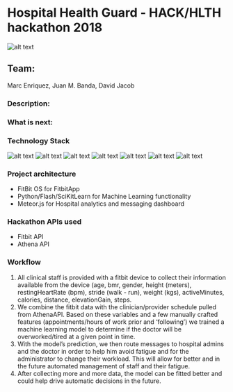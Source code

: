 # Hospital Health Guard - HACK/HLTH hackathon 2018
![alt text](http://www.jmbanda.com/hhg-logo.png "")
## Team: 
Marc Enriquez, Juan M. Banda, David Jacob
### Description: 

### What is next: 

### Technology Stack
![alt text](http://www.jmbanda.com/fitbit-logo.png "")
![alt text](http://www.jmbanda.com/athena-logo.png "")
![alt text](http://www.jmbanda.com/sklearn-logo.png "")
![alt text](http://www.jmbanda.com/python-logo.png "")
![alt text](http://www.jmbanda.com/flask-logo.png "")
![alt text](http://www.jmbanda.com/meteor-logo.png "")
![alt text](http://www.jmbanda.com/mongodb.png "")

### Project architecture
- FitBit OS for FitbitApp
- Python/Flash/SciKitLearn for Machine Learning functionality
- Meteor.js for Hospital analytics and messaging dashboard

### Hackathon APIs used
- Fitbit API
- Athena API

### Workflow
1. All clinical staff is provided with a fitbit device to collect their information available from the device (age, bmr, gender, height (meters), restingHeartRate (bpm), stride (walk - run), weight (kgs),  activeMinutes, calories, distance, elevationGain, steps.
2. We combine the fitbit data with the clinician/provider schedule pulled from AthenaAPI.
Based on these variables and a few manually crafted features (appointments/hours of work prior and ‘following’) we trained a machine learning model to determine if the doctor will be overworked/tired at a given point in time. 
3. With the model’s prediction, we then route messages to hospital admins and the doctor in order to help him avoid fatigue and for the administrator to change their workload. This will allow for better and in the future automated management of staff and their fatigue. 
4. After collecting more and more data, the model can be fitted better and could help drive automatic decisions in the future.

